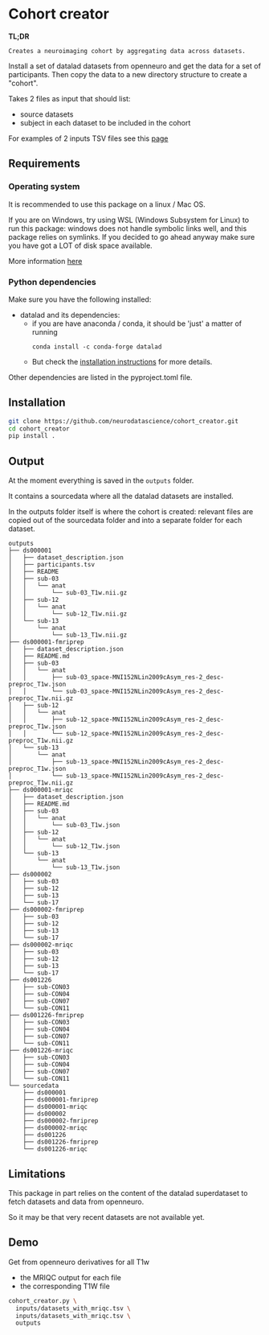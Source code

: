 # Cohort creator

**TL;DR**

    Creates a neuroimaging cohort by aggregating data across datasets.

Install a set of datalad datasets from openneuro and get the data for a set of participants.
Then copy the data to a new directory structure to create a "cohort".

Takes 2 files as input that should list:
- source datasets
- subject in each dataset to be included in the cohort

For examples of 2 inputs TSV files see this [page](https://github.com/neurobagel/documentation/wiki/Query-Tool#example-data)

## Requirements

### Operating system

It is recommended to use this package on a linux / Mac OS.

If you are on Windows, try using WSL (Windows Subsystem for Linux) to run this package:
windows does not handle symbolic links well, and this package relies on symlinks.
If you decided to go ahead anyway make sure you have got a LOT of disk space available.

More information [here](https://handbook.datalad.org/en/latest/intro/windows.html#ohnowindows)

### Python dependencies

Make sure you have the following installed:

- datalad and its dependencies:
    - if you are have anaconda / conda, it should be 'just' a matter of running
      ```
      conda install -c conda-forge datalad
      ```
    - But check the [installation instructions](https://handbook.datalad.org/en/latest/intro/installation.html#install) for more details.

Other dependencies are listed in the pyproject.toml file.

## Installation

```bash
git clone https://github.com/neurodatascience/cohort_creator.git
cd cohort_creator
pip install .
```

## Output

At the moment everything is saved in the `outputs` folder.

It contains a sourcedata where all the datalad datasets are installed.

In the outputs folder itself is where the cohort is created:
relevant files are copied out of the sourcedata folder
and into a separate folder for each dataset.

```
outputs
├── ds000001
│   ├── dataset_description.json
│   ├── participants.tsv
│   ├── README
│   ├── sub-03
│   │   └── anat
│   │       └── sub-03_T1w.nii.gz
│   ├── sub-12
│   │   └── anat
│   │       └── sub-12_T1w.nii.gz
│   └── sub-13
│       └── anat
│           └── sub-13_T1w.nii.gz
├── ds000001-fmriprep
│   ├── dataset_description.json
│   ├── README.md
│   ├── sub-03
│   │   └── anat
│   │       ├── sub-03_space-MNI152NLin2009cAsym_res-2_desc-preproc_T1w.json
│   │       └── sub-03_space-MNI152NLin2009cAsym_res-2_desc-preproc_T1w.nii.gz
│   ├── sub-12
│   │   └── anat
│   │       ├── sub-12_space-MNI152NLin2009cAsym_res-2_desc-preproc_T1w.json
│   │       └── sub-12_space-MNI152NLin2009cAsym_res-2_desc-preproc_T1w.nii.gz
│   └── sub-13
│       └── anat
│           ├── sub-13_space-MNI152NLin2009cAsym_res-2_desc-preproc_T1w.json
│           └── sub-13_space-MNI152NLin2009cAsym_res-2_desc-preproc_T1w.nii.gz
├── ds000001-mriqc
│   ├── dataset_description.json
│   ├── README.md
│   ├── sub-03
│   │   └── anat
│   │       └── sub-03_T1w.json
│   ├── sub-12
│   │   └── anat
│   │       └── sub-12_T1w.json
│   └── sub-13
│       └── anat
│           └── sub-13_T1w.json
├── ds000002
│   ├── sub-03
│   ├── sub-12
│   ├── sub-13
│   └── sub-17
├── ds000002-fmriprep
│   ├── sub-03
│   ├── sub-12
│   ├── sub-13
│   └── sub-17
├── ds000002-mriqc
│   ├── sub-03
│   ├── sub-12
│   ├── sub-13
│   └── sub-17
├── ds001226
│   ├── sub-CON03
│   ├── sub-CON04
│   ├── sub-CON07
│   └── sub-CON11
├── ds001226-fmriprep
│   ├── sub-CON03
│   ├── sub-CON04
│   ├── sub-CON07
│   └── sub-CON11
├── ds001226-mriqc
│   ├── sub-CON03
│   ├── sub-CON04
│   ├── sub-CON07
│   └── sub-CON11
└── sourcedata
    ├── ds000001
    ├── ds000001-fmriprep
    ├── ds000001-mriqc
    ├── ds000002
    ├── ds000002-fmriprep
    ├── ds000002-mriqc
    ├── ds001226
    ├── ds001226-fmriprep
    └── ds001226-mriqc
```

## Limitations

This package in part relies on the content of the datalad superdataset
to fetch datasets and data from openneuro.

So it may be that very recent datasets are not available yet.

## Demo

Get from openneuro derivatives for all T1w

- the MRIQC output for each file
- the corresponding T1W file

```bash
cohort_creator.py \
  inputs/datasets_with_mriqc.tsv \
  inputs/datasets_with_mriqc.tsv \
  outputs
```
